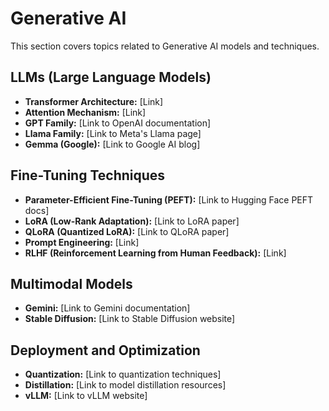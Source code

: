 # Generative AI

This section covers topics related to Generative AI models and techniques.

## LLMs (Large Language Models)

*   **Transformer Architecture:** [Link]
*   **Attention Mechanism:** [Link]
*   **GPT Family:** [Link to OpenAI documentation]
*   **Llama Family:** [Link to Meta's Llama page]
*   **Gemma (Google):** [Link to Google AI blog]

## Fine-Tuning Techniques

*   **Parameter-Efficient Fine-Tuning (PEFT):** [Link to Hugging Face PEFT docs]
*   **LoRA (Low-Rank Adaptation):** [Link to LoRA paper]
*   **QLoRA (Quantized LoRA):** [Link to QLoRA paper]
*   **Prompt Engineering:** [Link]
*   **RLHF (Reinforcement Learning from Human Feedback):** [Link]

## Multimodal Models

*   **Gemini:** [Link to Gemini documentation]
*   **Stable Diffusion:** [Link to Stable Diffusion website]

## Deployment and Optimization

*   **Quantization:** [Link to quantization techniques]
*   **Distillation:** [Link to model distillation resources]
*   **vLLM:** [Link to vLLM website]